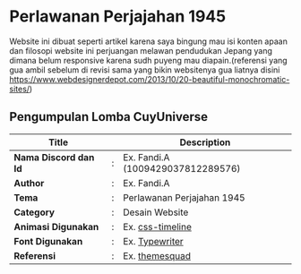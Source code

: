 # Perlawanan Perjajahan 1945

Website ini dibuat seperti artikel karena saya bingung mau isi konten apaan dan filosopi website ini perjuangan melawan pendudukan Jepang yang dimana belum responsive karena sudh puyeng mau diapain.(referensi yang gua ambil sebelum di revisi sama yang bikin websitenya gua liatnya disini https://www.webdesignerdepot.com/2013/10/20-beautiful-monochromatic-sites/)

## Pengumpulan Lomba CuyUniverse 

| Title        |   | Description                    |   
|--------------|---|--------------------------------|
| **Nama Discord dan Id** | : | Ex. Fandi.A (1009429037812289576)     |
| **Author**       | : | Ex. Fandi.A |
| **Tema**       | : | Perlawanan Perjajahan 1945 |
| **Category**    | : | Desain Website                 |
| **Animasi Digunakan** | : | Ex. [css-timeline](https://www.w3schools.com/howto/howto_css_timeline.asp) |
| **Font Digunakan** | : | Ex. [Typewriter](https://www.dafont.com/jmh-typewriter.font) |
| **Referensi** | : | Ex. [themesquad](https://www.themesquad.com/) |


